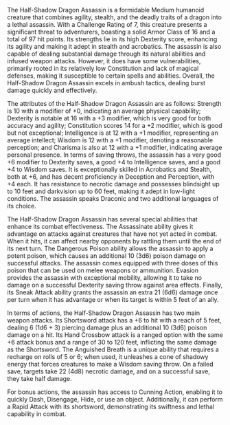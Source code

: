 The Half-Shadow Dragon Assassin is a formidable Medium humanoid creature that combines agility, stealth, and the deadly traits of a dragon into a lethal assassin. With a Challenge Rating of 7, this creature presents a significant threat to adventurers, boasting a solid Armor Class of 16 and a total of 97 hit points. Its strengths lie in its high Dexterity score, enhancing its agility and making it adept in stealth and acrobatics. The assassin is also capable of dealing substantial damage through its natural abilities and infused weapon attacks. However, it does have some vulnerabilities, primarily rooted in its relatively low Constitution and lack of magical defenses, making it susceptible to certain spells and abilities. Overall, the Half-Shadow Dragon Assassin excels in ambush tactics, dealing burst damage quickly and effectively.

The attributes of the Half-Shadow Dragon Assassin are as follows: Strength is 10 with a modifier of +0, indicating an average physical capability; Dexterity is notable at 16 with a +3 modifier, which is very good for both accuracy and agility; Constitution scores 14 for a +2 modifier, which is good but not exceptional; Intelligence is at 12 with a +1 modifier, representing an average intellect; Wisdom is 12 with a +1 modifier, denoting a reasonable perception; and Charisma is also at 12 with a +1 modifier, indicating average personal presence. In terms of saving throws, the assassin has a very good +6 modifier to Dexterity saves, a good +4 to Intelligence saves, and a good +4 to Wisdom saves. It is exceptionally skilled in Acrobatics and Stealth, both at +6, and has decent proficiency in Deception and Perception, with +4 each. It has resistance to necrotic damage and possesses blindsight up to 10 feet and darkvision up to 60 feet, making it adept in low-light conditions. The assassin speaks Draconic and two additional languages of its choice.

The Half-Shadow Dragon Assassin has several special abilities that enhance its combat effectiveness. The Assassinate ability gives it advantage on attacks against creatures that have not yet acted in combat. When it hits, it can affect nearby opponents by rattling them until the end of its next turn. The Dangerous Poison ability allows the assassin to apply a potent poison, which causes an additional 10 (3d6) poison damage on successful attacks. The assassin comes equipped with three doses of this poison that can be used on melee weapons or ammunition. Evasion provides the assassin with exceptional mobility, allowing it to take no damage on a successful Dexterity saving throw against area effects. Finally, its Sneak Attack ability grants the assassin an extra 21 (6d6) damage once per turn when it has advantage or when its target is within 5 feet of an ally.

In terms of actions, the Half-Shadow Dragon Assassin has two main weapon attacks. Its Shortsword attack has a +6 to hit with a reach of 5 feet, dealing 6 (1d6 + 3) piercing damage plus an additional 10 (3d6) poison damage on a hit. Its Hand Crossbow attack is a ranged option with the same +6 attack bonus and a range of 30 to 120 feet, inflicting the same damage as the Shortsword. The Anguished Breath is a unique ability that requires a recharge on rolls of 5 or 6; when used, it unleashes a cone of shadowy energy that forces creatures to make a Wisdom saving throw. On a failed save, targets take 22 (4d8) necrotic damage, and on a successful save, they take half damage.

For bonus actions, the assassin has access to Cunning Action, enabling it to quickly Dash, Disengage, Hide, or use an object. Additionally, it can perform a Rapid Attack with its shortsword, demonstrating its swiftness and lethal capability in combat.